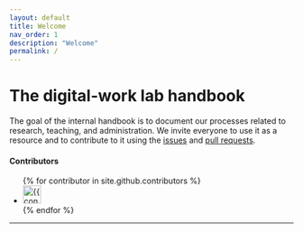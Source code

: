 ```yaml
---
layout: default
title: Welcome
nav_order: 1
description: "Welcome"
permalink: /
---
```



# The digital-work lab handbook

The goal of the internal handbook is to document our processes related to research, teaching, and administration. We invite everyone to use it as a resource and to contribute to it using the [issues] and [pull requests].


#### Contributors
<ul class="list-style-none">
{% for contributor in site.github.contributors %}
  <li class="d-inline-block mr-1">
     <a href="{{ contributor.html_url }}"><img src="{{ contributor.avatar_url }}" width="32" height="32" alt="{{ contributor.login }}"/></a>
  </li>
{% endfor %}
</ul>


----
[issues]: https://github.com/digital-work-lab/handbook/issues
[pull requests]: https://github.com/digital-work-lab/handbook/pulls

[^1]: [It can take up to 10 minutes for changes to your site to publish after you push the changes to GitHub](https://docs.github.com/en/pages/setting-up-a-github-pages-site-with-jekyll/creating-a-github-pages-site-with-jekyll#creating-your-site).
